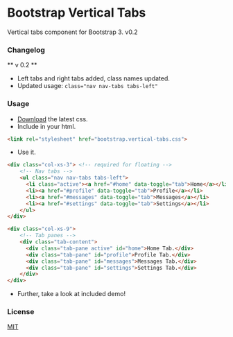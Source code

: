 Bootstrap Vertical Tabs
=======================

Vertical tabs component for Bootstrap 3.
v0.2

### Changelog
** v 0.2 **
* Left tabs and right tabs added, class names updated.
* Updated usage: ``` class="nav nav-tabs tabs-left" ```

### Usage

* [Download](https://github.com/dbtek/bootstrap-vertical-tabs/archive/master.zip) the latest css.
* Include in your html.

```html
<link rel="stylesheet" href="bootstrap.vertical-tabs.css">
```

* Use it.

```html
<div class="col-xs-3"> <!-- required for floating -->
    <!-- Nav tabs -->
    <ul class="nav nav-tabs tabs-left">
      <li class="active"><a href="#home" data-toggle="tab">Home</a></li>
      <li><a href="#profile" data-toggle="tab">Profile</a></li>
      <li><a href="#messages" data-toggle="tab">Messages</a></li>
      <li><a href="#settings" data-toggle="tab">Settings</a></li>
    </ul>
</div>

<div class="col-xs-9">
    <!-- Tab panes -->
    <div class="tab-content">
      <div class="tab-pane active" id="home">Home Tab.</div>
      <div class="tab-pane" id="profile">Profile Tab.</div>
      <div class="tab-pane" id="messages">Messages Tab.</div>
      <div class="tab-pane" id="settings">Settings Tab.</div>
    </div>
</div>  
```
* Further, take a look at included demo!

### License
[MIT](opensource.org/licenses/MIT)
